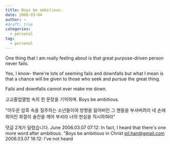 ```yaml
---
title: Boys be ambitious.
date: 2006-03-04
author: ~
#draft: true
categories:
  - personal
tag:
  - personal
---
```




One thing that I am really feeling about is that great purpose-driven person never fails. 

Yes, I know- there're lots of seeming fails and downfalls but what I mean is that a chance will be given to those who seek and pursue the great thing.

Fails and downfalls cannot ever make me down.

고교졸업앨범 속의 한 문장을 기억하며.
Boys
be
ambitious.

"어두운 암흑 속을 질주하는 소년들이여
방향을 잃어버린 그 핸들을 부셔버려라
네 손에 쥐어진 좌절의 술잔을 깨어 부셔라
너의 현실을 직시하여라"


 댓글  2개가 달렸습니다.
June 2006.03.07 07:12: 
In fact, I heard that there's one more word after ambitious. 
"Boys be ambitious in Christ
pil.han@gmail.com 2006.03.07 16:12: 
I've not heard




